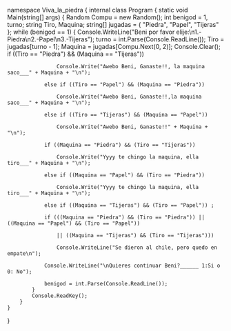 namespace Viva_la_piedra
{
    internal class Program
    {
        static void Main(string[] args)
        {
            Random Compu = new Random();
            int benigod = 1, turno;
            string Tiro, Maquina;
            string[] jugadas = { "Piedra", "Papel", "Tijeras" };
            while (benigod == 1)
            {
                Console.WriteLine("Beni por favor elije:\n1.-Piedra\n2.-Papel\n3.-Tijeras");
                turno = int.Parse(Console.ReadLine());
                Tiro = jugadas[turno - 1];
                Maquina = jugadas[Compu.Next(0, 2)];
                Console.Clear();
                if ((Tiro == "Piedra") && (Maquina == "Tijeras"))

                    Console.Write("Awebo Beni, Ganaste!!, la maquina saco___" + Maquina + "\n");
          
                else if ((Tiro == "Papel") && (Maquina == "Piedra"))

                    Console.Write("Awebo Beni, Ganaste!!,la maquina saco___" + Maquina + "\n");
                
                else if ((Tiro == "Tijeras") && (Maquina == "Papel"))

                    Console.Write("Awebo Beni, Ganaste!!" + Maquina + "\n");

                if ((Maquina == "Piedra") && (Tiro == "Tijeras"))

                    Console.Write("Yyyy te chingo la maquina, ella tiro___" + Maquina + "\n");

                else if ((Maquina == "Papel") && (Tiro == "Piedra"))

                    Console.Write("Yyyy te chingo la maquina, ella tiro___" + Maquina + "\n");

                else if ((Maquina == "Tijeras") && (Tiro == "Papel")) ;

                if (((Maquina == "Piedra") && (Tiro == "Piedra")) || ((Maquina == "Papel") && (Tiro == "Papel"))

                    || ((Maquina == "Tijeras") && (Tiro == "Tijeras")))

                    Console.WriteLine("Se dieron al chile, pero quedo en empate\n");

                Console.WriteLine("\nQuieres continuar Beni?______ 1:Si o 0: No");

                benigod = int.Parse(Console.ReadLine());
            }
            Console.ReadKey();
        }
    }
}
